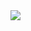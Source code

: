 <picture>
  <source
    srcset="https://github-readme-stats.vercel.app/api?username=sionprdsi&show_icons=true&theme=dark"
    media="(prefers-color-scheme: dark)"
  />
  <source
    srcset="https://github-readme-stats.vercel.app/api?username=sionprdsi&show_icons=true"
    media="(prefers-color-scheme: light), (prefers-color-scheme: no-preference)"
  />
  <img src="https://github-readme-stats.vercel.app/api?username=sionprdsi&show_icons=true" />
</picture>
